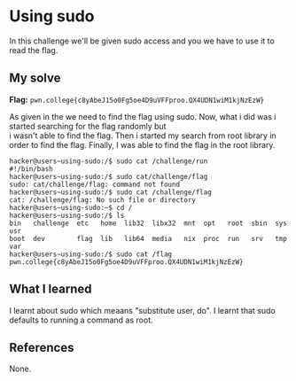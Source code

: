 # Using sudo

In this challenge we'll be given sudo access and you we have to  use it to read the flag.

## My solve
**Flag:** `pwn.college{c8yAbeJ15o0Fg5oe4D9uVFFproo.QX4UDN1wiM1kjNzEzW}`

As given in the we need to find the flag using sudo. Now, what i did was i started searching for the flag randomly but  
i wasn't able to find the flag. Then i started my search from root library in order to find the flag. Finally, I was
able to find the flag in the root library.

```
hacker@users~using-sudo:/$ sudo cat /challenge/run
#!/bin/bash
hacker@users~using-sudo:/$ sudo cat/challenge/flag
sudo: cat/challenge/flag: command not found
hacker@users~using-sudo:/$ sudo cat /challenge/flag
cat: /challenge/flag: No such file or directory
hacker@users~using-sudo:~$ cd /
hacker@users~using-sudo:/$ ls
bin   challenge  etc   home  lib32  libx32  mnt  opt   root  sbin  sys  usr
boot  dev        flag  lib   lib64  media   nix  proc  run   srv   tmp  var
hacker@users~using-sudo:/$ sudo cat /flag
pwn.college{c8yAbeJ15o0Fg5oe4D9uVFFproo.QX4UDN1wiM1kjNzEzW}
```

## What I learned

I learnt about sudo which meaans "substitute user, do". I learnt that sudo defaults to running a command as root.

## References 
None.
